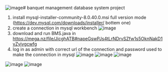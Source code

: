 ![image](https://github.com/user-attachments/assets/e0f73795-68d0-4adb-b9e0-5de2cbcb0d25)# banquet management database system project
1. install mysql-installer-community-8.0.40.0.msi full version mode (https://dev.mysql.com/downloads/installer/ bottem one)
2. create a connection in mysql workbench
![image](https://github.com/user-attachments/assets/d9dcba84-72f2-4545-a95c-6d46bcb104b1)
3. download and run BMS.java in https://mega.nz/file/JicghATB#napeGswPJs4tLrNDrvSZfw1s5OknNakD1vZyjvgcwfg
4. log in as admin with correct url of the connection and password used to make the connection in mysql
![image](https://github.com/user-attachments/assets/a83042e1-80c1-4e2e-9cc1-527fc480afe2)
![image](https://github.com/user-attachments/assets/76ef7c25-aff1-476c-b60c-2c19a7456ed6) 
![image](https://github.com/user-attachments/assets/ff602e3e-b4ae-4611-a231-a4b3f00bafd0)

![image](https://github.com/user-attachments/assets/91f8a1dd-ff8f-478e-a033-2eb40c3aa15b)
![image](https://github.com/user-attachments/assets/3ca4e6c9-f584-48b8-b985-d0512bf587f3)

